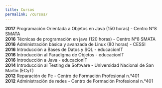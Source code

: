```yaml
---
title: Cursos
permalink: /cursos/
---
```

__2017__ Programación Orientada a Objetos en Java (150 horas) - Centro N°8 SMATA  
__2016__ Técnicas de programación en java (120 horas) - Centro N°8 SMATA  
__2016__ Administración básica y avanzada de Linux (80 horas) - CESSI  
__2016__ Introducción a Bases de Datos y SQL - educacionIT  
__2016__ Introducción al Paradigma de Objetos - educacionIT  
__2016__ Introducción a Java -  educacionIT  
__2014__ Introducción al Testing de Software -  Universidad Nacional de San Martín (ECyT)  
__2012__ Reparación de Pc - Centro de Formación Profesional n.°401  
__2012__ Administración de redes - Centro de Formación Profesional n.°401  


